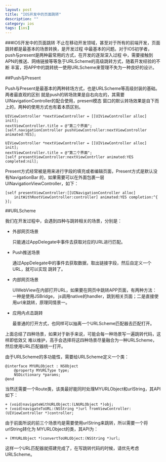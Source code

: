 ```yaml
---
layout: post
title: "IOS开发中的页面跳转"
description: ""
category: ios
tags: [ios]
---
```


###IOS开发中的页面跳转
不止在移动开发领域，甚至对于所有的前端开发，页面跳转都是最基本的场景转换，是开发过程
中最基本的问题。对于IOS初学者，push与present是两种最常用的方式，在开发的逐渐深入过程
中，需要接触到APN的推送、网络链接等等急于URLScheme的高级跳转方式，随着开发经验的不断
丰富，将APP中的跳转统一使用URLScheme来管理不失为一种良好的设计。

##Push与Present

Push与Present是最基本的两种转场方式，也是URLScheme等高级封装的基础。两者最直观的区别
就是push的转场效果是自右向左的，其需要UINavigationController的配合使用，present模态
窗口的默认转场效果是自下而上的，两种的使用方式也有着本质区别。

    UIViewController *nextViewController = [[UIViewController alloc] init];
    nextViewController.title = @"第二个界面";
    [self.navigationController pushViewController:nextViewController animated:YES];

    UIViewController *nextViewController = [[UIViewController alloc] init];
    nextViewController.title = @"第二个界面";
    [self presentViewController:nextViewContrller animated:YES completed:nil];

Present方式经常被是用来进行字段的填充或者编辑页面，Present方式是默认没有NavigationBar
的，如果需要可以在外面包裹一层UINavigationViewController，如下：

    [self presentViewController:[[UINavigationController alloc]
        initWithRootViewController:controller] animated:YES completion:^{
    }];
    
##URLScheme

我们在开发过程中，会遇到四种与跳转相关的场景，分别是：

* 外部网页场景
    
    只能通过AppDelegate中事件去获取对应的URL进行匹配。    

* Push推送场景

    通过AppDelegate中的事件去获取数据，取出链接字段，然后自定义一个URL，就可以实现
    跳转了。
    
* 内部网页场景

    UIWebView在内部打开URL，如果要在网页中跳转APP页面，有两种方法：一种是使用JSBridge，
    js调用native的handler，跳到相关页面；二是直接使用url来跳转，原理同情景一。    

* 应用内点击跳转

    最普通的打开方式，也同样可以抽离一个URLScheme匹配器去匹配打开。
    
上面总结了四种场景，如果对于新手来说，可能会每一种场景写一遍跳转代码，这样即低效又
难以维护，高手会选择将这四种场景尽量融合为一种URLScheme，然后使用URL匹配器统一打开。

由于URLScheme的多功能性，需要给URLScheme定义一个类：

    @interface MYURLObject : NSObject
        @property MYURLType type;
        NSDictionary *params;
    @end
    
当然还需要一个Route类，该类最好能同时处理MYURLObject和urlString，其API如下：

    + (void)navigateWithURLObject:(LNURLObject *)obj;
    + (void)navigateToURL:(NSString *)url fromViewController:(UIViewController *)controller;

由于前面所说的前三个场景均是需要使用urlString来跳转，所以需要一个将urlString转化为
MYURLObject的类，其API为：

    + (MYURLObject *)convertToURLObject:(NSString *)url;
    
这样一个URL匹配器就搭建完成了，在写跳转代码的时候，请优先考虑URLScheme。












  
  
  
  
  
  









  
  
  
  
  
  
  

    
    
    
    
    


    

    































  
  
  
  
  
  
  

  
  
  
  
  
  
  
  


